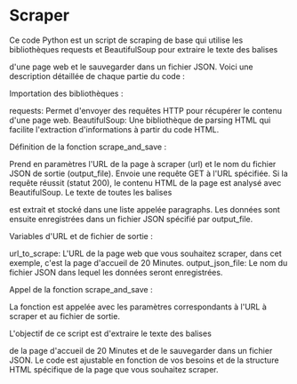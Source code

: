# Scraper

Ce code Python est un script de scraping de base qui utilise les bibliothèques requests et BeautifulSoup pour extraire le texte des balises <p> d'une page web et le sauvegarder dans un fichier JSON. 
Voici une description détaillée de chaque partie du code :

Importation des bibliothèques :

requests: Permet d'envoyer des requêtes HTTP pour récupérer le contenu d'une page web.
BeautifulSoup: Une bibliothèque de parsing HTML qui facilite l'extraction d'informations à partir du code HTML.


Définition de la fonction scrape_and_save :

Prend en paramètres l'URL de la page à scraper (url) et le nom du fichier JSON de sortie (output_file).
Envoie une requête GET à l'URL spécifiée.
Si la requête réussit (statut 200), le contenu HTML de la page est analysé avec BeautifulSoup.
Le texte de toutes les balises <p> est extrait et stocké dans une liste appelée paragraphs.
Les données sont ensuite enregistrées dans un fichier JSON spécifié par output_file.


Variables d'URL et de fichier de sortie :

url_to_scrape: L'URL de la page web que vous souhaitez scraper, dans cet exemple, c'est la page d'accueil de 20 Minutes.
output_json_file: Le nom du fichier JSON dans lequel les données seront enregistrées.


Appel de la fonction scrape_and_save :

La fonction est appelée avec les paramètres correspondants à l'URL à scraper et au fichier de sortie.


L'objectif de ce script est d'extraire le texte des balises <p> de la page d'accueil de 20 Minutes et de le sauvegarder dans un fichier JSON. 
Le code est ajustable en fonction de vos besoins et de la structure HTML spécifique de la page que vous souhaitez scraper.
